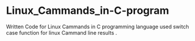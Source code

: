 # Linux_Cammands_in-C-program
Written Code for Linux Cammands in C programming language used switch case function for linux Cammand line results .
